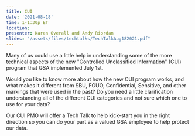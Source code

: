 ```yaml
---
title: CUI
date: '2021-08-18'
time: 1-1:30p ET
location:
presenter: Karen Overall and Andy Riordan
slides: "/assets/files/techtalks/TechTalkAug182021.pdf"
---
```


Many of us could use a little help in understanding some of the more technical aspects of the new "Controlled Unclassified Information" (CUI) program that GSA implemented July 1st.

Would you like to know more about how the new CUI program works, and what makes it different from SBU, FOUO, Confidential, Sensitive, and other markings that were used in the past? Do you need a little clarification understanding all of the different CUI categories and not sure which one to use for your data?

Our CUI PMO will offer a Tech Talk to help kick-start you in the right direction so you can do your part as a valued GSA employee to help protect our data.
